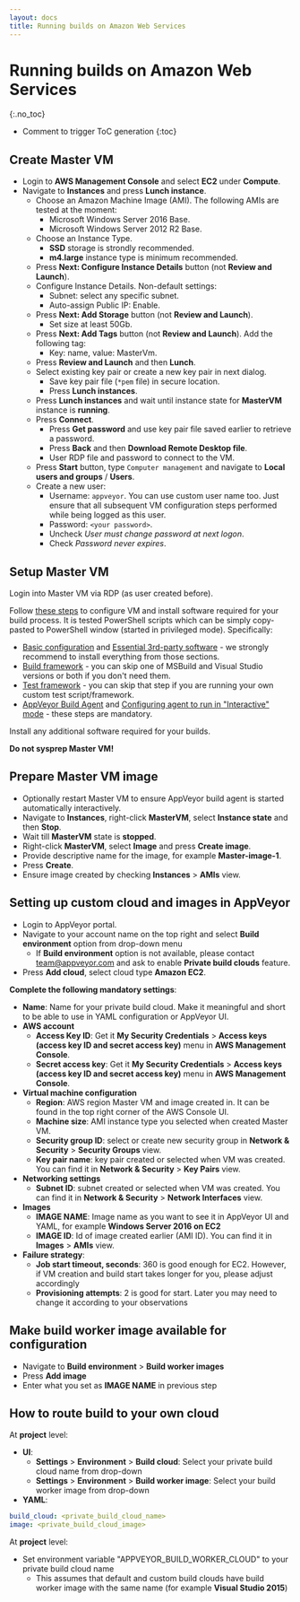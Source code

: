 ```yaml
---
layout: docs
title: Running builds on Amazon Web Services
---
```


<!-- markdownlint-disable MD022 MD032 -->
# Running builds on Amazon Web Services
{:.no_toc}

* Comment to trigger ToC generation
{:toc}
<!-- markdownlint-enable MD022 MD032 -->

## Create Master VM

* Login to **AWS Management Console** and select **EC2** under **Compute**.
* Navigate to **Instances** and press **Lunch instance**.
    * Choose an Amazon Machine Image (AMI). The following AMIs are tested at the moment:
        * Microsoft Windows Server 2016 Base.
        * Microsoft Windows Server 2012 R2 Base.
    * Choose an Instance Type.
        * **SSD** storage is strondly recommended.
        * **m4.large** instance type is minimum recommended.
    * Press **Next: Configure Instance Details** button (not **Review and Launch**).
    * Configure Instance Details. Non-default settings:
        * Subnet: select any specific subnet.
        * Auto-assign Public IP: Enable.
    * Press **Next: Add Storage** button (not **Review and Launch**).
        * Set size at least 50Gb.
    * Press **Next: Add Tags** button (not **Review and Launch**). Add the following tag:
        * Key: name, value: MasterVm.
    * Press **Review and Launch** and then **Lunch**.
    * Select existing key pair or create a new key pair in next dialog.
        * Save key pair file (`*pem` file) in secure location.
        * Press **Lunch instances**.
    * Press **Lunch instances** and wait until instance state for **MasterVM** instance is **running**.
    * Press **Connect**.
        * Press **Get password** and use key pair file saved earlier to retrieve a password.
        * Press **Back** and then **Download Remote Desktop file**.
        * User RDP file and password to connect to the VM.
    * Press **Start** button, type `Computer management` and navigate to **Local users and groups** / **Users**.
    * Create a new user:
        * Username: `appveyor`. You can use custom user name too. Just ensure that all subsequent VM configuration steps performed while being logged as this user.
        * Password: `<your password>`.
        * Uncheck *User must change password at next logon*.
        * Check *Password never expires*.

## Setup Master VM

Login into Master VM via RDP (as user created before).

Follow [these steps](/docs/enterprise/setup-master-vm/) to configure VM and install software required for your build process. It is tested PowerShell scripts which can be simply copy-pasted to PowerShell window (started in privileged mode). Specifically:

* [Basic configuration](/docs/enterprise/setup-master-vm/#basic-configuration) and [Essential 3rd-party software](/docs/enterprise/setup-master-vm/#essential-3rd-party-software) - we strongly recommend to install everything from those sections.
* [Build framework](/docs/enterprise/setup-master-vm/#build-framework) - you can skip one of MSBuild and Visual Studio versions or both if you don't need them.
* [Test framework](/docs/enterprise/setup-master-vm/#test-framework) - you can skip that step if you are running your own custom test script/framework.
* [AppVeyor Build Agent](/docs/enterprise/setup-master-vm/#appveyor-build-agent) and [Configuring agent to run in "Interactive" mode](/docs/enterprise/setup-master-vm/#configuring-agent-to-run-in-interactive-mode) - these steps are mandatory.

Install any additional software required for your builds.

**Do not sysprep Master VM!**

## Prepare Master VM image

* Optionally restart Master VM to ensure AppVeyor build agent is started automatically interactively.
* Navigate to **Instances**, right-click **MasterVM**, select **Instance state** and then **Stop**.
* Wait till **MasterVM** state is **stopped**.
* Right-click **MasterVM**, select **Image** and press **Create image**.
* Provide descriptive name for the image, for example **Master-image-1**.
* Press **Create**.
* Ensure image created by checking **Instances** > **AMIs** view.

## Setting up custom cloud and images in AppVeyor

* Login to AppVeyor portal.
* Navigate to your account name on the top right and select **Build environment** option from drop-down menu
    * If **Build environment** option is not available, please contact [team@appveyor.com](mailto:team@appveyor.com) and ask to enable **Private build clouds** feature.
* Press **Add cloud**, select cloud type **Amazon EC2**.

**Complete the following mandatory settings**:

* **Name**: Name for your private build cloud. Make it meaningful and short to be able to use in YAML configuration or AppVeyor UI.
* **AWS account**
    * **Access Key ID**: Get it **My Security Credentials** > **Access keys (access key ID and secret access key)** menu in **AWS Management Console**.
    * **Secret access key**: Get it **My Security Credentials** > **Access keys (access key ID and secret access key)** menu in **AWS Management Console**.
* **Virtual machine configuration**
    * **Region**: AWS region Master VM and image created in. It can be found in the top right corner of the AWS Console UI.
    * **Machine size**: AMI instance type you selected when created Master VM.
    * **Security group ID**: select or create new security group in **Network & Security** > **Security Groups** view.
    * **Key pair name**: key pair created or selected when VM was created. You can find it in **Network & Security** > **Key Pairs** view.
* **Networking settings**
    * **Subnet ID**: subnet created or selected when VM was created. You can find it in **Network & Security** > **Network Interfaces** view.
* **Images**
    * **IMAGE NAME**: Image name as you want to see it in AppVeyor UI and YAML, for example **Windows Server 2016 on EC2**
    * **IMAGE ID**: Id of image created earlier (AMI ID). You can find it in **Images** > **AMIs** view.
* **Failure strategy**:
    * **Job start timeout, seconds**: 360 is good enough for EC2. However, if VM creation and build start takes longer for you, please adjust accordingly
    * **Provisioning attempts**: 2 is good for start. Later you may need to change it according to your observations

## Make build worker image available for configuration

* Navigate to **Build environment** > **Build worker images**
* Press **Add image**
* Enter what you set as **IMAGE NAME** in previous step

## How to route build to your own cloud

At **project** level:

* **UI**:
    * **Settings** > **Environment** > **Build cloud**: Select your private build cloud name from drop-down
    * **Settings** > **Environment** > **Build worker image**: Select your build worker image from drop-down
* **YAML**:

```yaml
build_cloud: <private_build_cloud_name>
image: <private_build_cloud_image>
```

At **project** level:

* Set environment variable "APPVEYOR_BUILD_WORKER_CLOUD" to your private build cloud name
    * This assumes that default and custom build clouds have build worker image with the same name (for example **Visual Studio 2015**)
